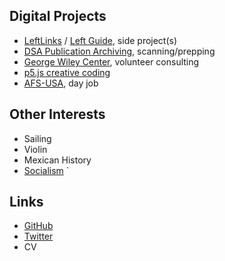 ## Digital Projects

* [LeftLinks](https://www.leftlinks.org) / [Left Guide](https://www.left.guide), side project(s)
* [DSA Publication Archiving](https://democraticleft.dsausa.org/issues), scanning/prepping
* [George Wiley Center](https://www.georgewileycenter.org), volunteer consulting
* [p5.js creative coding](/p5)
* [AFS-USA](https://www.afsusa.org), day job

## Other Interests

* Sailing
* Violin
* Mexican History
* [Socialism](/socialism)
`
## Links

* [GitHub](https://github.com/willielaredo)
* [Twitter](https://www.twitter.com/willielaredo)
* CV